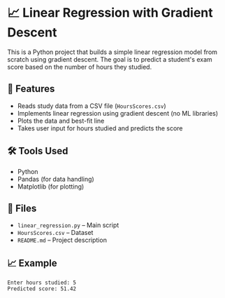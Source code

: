 # 📈 Linear Regression with Gradient Descent

This is a Python project that builds a simple linear regression model from scratch using gradient descent. The goal is to predict a student's exam score based on the number of hours they studied.

## 📌 Features

- Reads study data from a CSV file (`HoursScores.csv`)
- Implements linear regression using gradient descent (no ML libraries)
- Plots the data and best-fit line
- Takes user input for hours studied and predicts the score

## 🛠️ Tools Used

- Python
- Pandas (for data handling)
- Matplotlib (for plotting)

## 📂 Files

- `linear_regression.py` – Main script
- `HoursScores.csv` – Dataset
- `README.md` – Project description

## 📈 Example

```text
Enter hours studied: 5
Predicted score: 51.42
